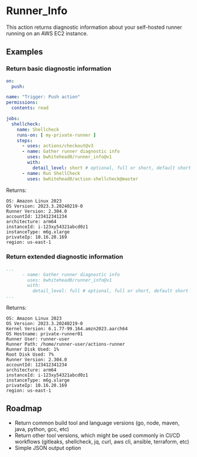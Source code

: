 # Runner_Info

This action returns diagnostic information about your self-hosted runner running on an AWS EC2 instance.

## Examples

### Return basic diagnostic information

```yaml
on:
  push:

name: "Trigger: Push action"
permissions:
  contents: read

jobs:
  shellcheck:
    name: Shellcheck
    runs-on: [ my-private-runner ]
    steps:
      - uses: actions/checkout@v3
      - name: Gather runner diagnostic info
        uses: bwhitehead0/runner_info@v1
        with:
          detail_level: short # optional, full or short, default short
      - name: Run ShellCheck
        uses: bwhitehead0/action-shellcheck@master
```

Returns:
```
OS: Amazon Linux 2023
OS Version: 2023.3.20240219-0
Runner Version: 2.304.0
accountId: 123412341234
architecture: arm64
instanceId: i-123xy54321abcd0z1
instanceType: m6g.xlarge
privateIp: 10.16.20.169
region: us-east-1
```
### Return extended diagnostic information

```yaml
...
      - name: Gather runner diagnostic info
        uses: bwhitehead0/runner_info@v1
        with:
          detail_level: full # optional, full or short, default short
...
```

Returns:
```
OS: Amazon Linux 2023
OS Version: 2023.3.20240219-0
Kernel Version: 6.1.77-99.164.amzn2023.aarch64
OS Hostname: private-runner01
Runner User: runner-user
Runner Path: /home/runner-user/actions-runner
Runner Disk Used: 1%
Root Disk Used: 7%
Runner Version: 2.304.0
accountId: 123412341234
architecture: arm64
instanceId: i-123xy54321abcd0z1
instanceType: m6g.xlarge
privateIp: 10.16.20.169
region: us-east-1
```

## Roadmap

* Return common build tool and language versions (go, node, maven, java, python, gcc, etc)
* Return other tool versions, which might be used commonly in CI/CD workflows (gitleaks, shellcheck, jq, curl, aws cli, ansible, terraform, etc)
* Simple JSON output option